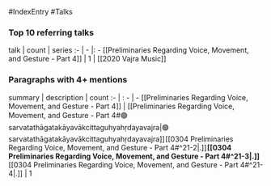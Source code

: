 #IndexEntry #Talks

### Top 10 referring talks
talk | count | series
:- | - |: -
[[Preliminaries Regarding Voice, Movement, and Gesture - Part 4]] | 1 | [[2020 Vajra Music]]

### Paragraphs with 4+ mentions
summary | description | count
:- | : - | -
[[Preliminaries Regarding Voice, Movement, and Gesture - Part 4]] | [[Preliminaries Regarding Voice, Movement, and Gesture - Part 4#🟢sarvatathāgatakāyavākcittaguhyahṛdayavajra\|🟢sarvatathāgatakāyavākcittaguhyahṛdayavajra]] [[0304 Preliminaries Regarding Voice, Movement, and Gesture - Part 4#^21-2\|.]] **[[0304 Preliminaries Regarding Voice, Movement, and Gesture - Part 4#^21-3\|.]]** [[0304 Preliminaries Regarding Voice, Movement, and Gesture - Part 4#^21-4\|.]] | 1

